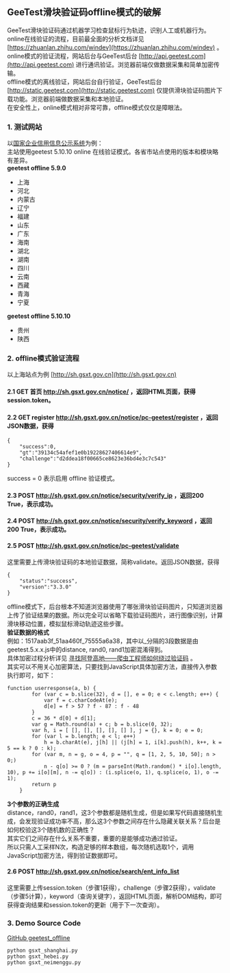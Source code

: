 ## GeeTest滑块验证码offline模式的破解  
GeeTest滑块验证码通过机器学习检查鼠标行为轨迹，识别人工或机器行为。  
online在线验证的流程，目前最全面的分析文档详见 [https://zhuanlan.zhihu.com/windev](https://zhuanlan.zhihu.com/windev) 。  
online模式的验证流程，网站后台与GeeTest后台 [http://api.geetest.com](http://api.geetest.com) 进行通讯验证。浏览器前端仅做数据采集和简单加密传输。  
offline模式的离线验证，网站后台自行验证，GeeTest后台 [http://static.geetest.com](http://static.geetest.com) 仅提供滑块验证码图片下载功能。浏览器前端做数据采集和本地验证。  
在安全性上，online模式相对非常可靠，offline模式仅仅是障眼法。  
  
### 1. 测试网站  
以[国家企业信用信息公示系统](http://www.gsxt.gov.cn)为例：  
主站使用geetest 5.10.10 online 在线验证模式。各省市站点使用的版本和模块略有差异。  
**geetest offline 5.9.0**  
+ 上海
+ 河北
+ 内蒙古
+ 辽宁
+ 福建
+ 山东
+ 广东
+ 海南
+ 湖北
+ 湖南
+ 四川
+ 云南
+ 西藏
+ 青海
+ 宁夏
  
**geetest offline 5.10.10**  
+ 贵州
+ 陕西
  
### 2. offline模式验证流程  
以上海站点为例 [http://sh.gsxt.gov.cn](http://sh.gsxt.gov.cn)  
#### 2.1 GET 首页 http://sh.gsxt.gov.cn/notice/ ，返回HTML页面，获得session.token。  
#### 2.2 GET register http://sh.gsxt.gov.cn/notice/pc-geetest/register ，返回JSON数据，获得  
```
{
    "success":0,
    "gt":"39134c54afef1e0b19228627406614e9",
    "challenge":"d2ddea18f00665ce8623e36bd4e3c7c543"
}
```
success = 0 表示启用 offline 验证模式。  
#### 2.3 POST http://sh.gsxt.gov.cn/notice/security/verify_ip ，返回200 True，表示成功。  
#### 2.4 POST http://sh.gsxt.gov.cn/notice/security/verify_keyword ，返回200 True，表示成功。  
#### 2.5 POST http://sh.gsxt.gov.cn/notice/pc-geetest/validate  
这里需要上传滑块验证码的本地验证数据，简称validate。返回JSON数据，获得  
```
{
    "status":"success",
    "version":"3.3.0"
}
```  
offline模式下，后台根本不知道浏览器使用了哪张滑块验证码图片，只知道浏览器上传了验证结果的数据。所以完全可以省略下载验证码图片，进行图像识别，计算滑块移动位置，模拟鼠标滑动轨迹这些步骤。   
**验证数据的格式**  
例如：1517aab3f_51aa460f_75555a6a38，其中以_分隔的3段数据是由geetest.5.x.x.js中的distance, rand0, rand1加密混淆得到。  
具体加密过程分析详见 [寻找阿登高地——爬虫工程师如何绕过验证码](http://www.jianshu.com/p/5b6fb04ea686) 。  
其实可以不用关心加密算法，只要找到JavaScript具体加密方法，直接传入参数执行即可，如下：  
```
function userresponse(a, b) {
        for (var c = b.slice(32), d = [], e = 0; e < c.length; e++) {
            var f = c.charCodeAt(e);
            d[e] = f > 57 ? f - 87 : f - 48
        }
        c = 36 * d[0] + d[1];
        var g = Math.round(a) + c; b = b.slice(0, 32);
        var h, i = [ [], [], [], [], [] ], j = {}, k = 0; e = 0;
        for (var l = b.length; e < l; e++)
            h = b.charAt(e), j[h] || (j[h] = 1, i[k].push(h), k++, k = 5 == k ? 0 : k);
        for (var m, n = g, o = 4, p = "", q = [1, 2, 5, 10, 50]; n > 0;)
            n - q[o] >= 0 ? (m = parseInt(Math.random() * i[o].length, 10), p += i[o][m], n -= q[o]) : (i.splice(o, 1), q.splice(o, 1), o -= 1);
        return p
    }
```
**3个参数的正确生成**  
distance，rand0，rand1，这3个参数都是随机生成，但是如果写代码直接随机生成，会发现验证成功率不高，那么这3个参数之间存在什么隐藏关联关系？后台是如何校验这3个随机数的正确性？  
其实它们之间存在什么关系不重要，重要的是能够成功通过验证。  
所以只需人工采样N次，构造足够的样本数组，每次随机选取1个，调用JavaScript加密方法，得到验证数据即可。  
#### 2.6 POST http://sh.gsxt.gov.cn/notice/search/ent_info_list  
这里需要上传session.token（步骤1获得），challenge（步骤2获得），validate（步骤5计算），keyword（查询关键字），返回HTML页面，解析DOM结构，即可获得查询结果和session.token的更新（用于下一次查询）。
### 3. Demo Source Code
[GitHub geetest_offline](https://github.com/9468305/script/tree/master/geetest_offline)  
```
python gsxt_shanghai.py
python gsxt_hebei.py
python gsxt_neimenggu.py
```
